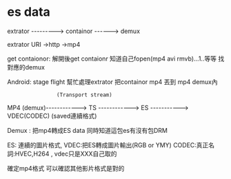 # es data

extrator --------->  containor ------> demux


extrator URI
        ->http
        ->mp4

get contaionor:
        解開後get contaionr 知道自己fopen(mp4 avi rmvb)...1..等等
        找對應的demux

Android: stage flight
        幫忙處理extrator 把containor mp4 丟到 mp4 demux內


                    (Transport stream)
MP4 (demux)------------> TS ------------> ES -----------> VDEC(CODEC)
                                   (saved連續格式)


Demux : 把mp4轉成ES data 同時知道這包es有沒有包DRM

ES: 連續的圖片格式,
VDEC:把ES轉成圖片輸出(RGB or YMY)
CODEC:真正名詞:HVEC,H264 , vdec只是XXX自己取的


確定mp4格式 可以確認其他影片格式是對的


